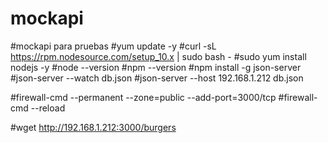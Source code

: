 # mockapi
#mockapi para pruebas
#yum update -y
#curl -sL https://rpm.nodesource.com/setup_10.x | sudo bash -
#sudo yum install nodejs -y
#node --version
#npm --version
#npm install -g json-server
#json-server --watch db.json
#json-server --host 192.168.1.212 db.json

#firewall-cmd --permanent --zone=public --add-port=3000/tcp
#firewall-cmd --reload

#wget http://192.168.1.212:3000/burgers
